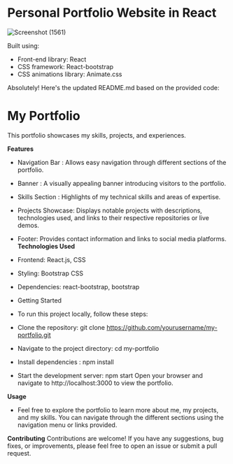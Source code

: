 # Personal Portfolio Website in React

![Screenshot (1561)](https://github.com/ShanmugiEsakki/UserProfile/assets/151704341/9de467f5-edce-40af-aed2-af82f931cf99)

Built using:

- Front-end library: React
- CSS framework: React-bootstrap
- CSS animations library: Animate.css


Absolutely! Here's the updated README.md based on the provided code:

# My Portfolio
This portfolio showcases my skills, projects, and experiences.

**Features**
* Navigation Bar : Allows easy navigation through different sections of the portfolio.
* Banner : A visually appealing banner introducing visitors to the portfolio.
* Skills Section : Highlights of my technical skills and areas of expertise.
* Projects Showcase: Displays notable projects with descriptions, technologies used, and links to their respective repositories or live demos.
* Footer: Provides contact information and links to social media platforms.
**Technologies Used**
* Frontend: React.js, CSS
* Styling: Bootstrap CSS
* Dependencies: react-bootstrap, bootstrap
* Getting Started
* To run this project locally, follow these steps:

* Clone the repository:
  git clone https://github.com/yourusername/my-portfolio.git
* Navigate to the project directory:
  cd my-portfolio
* Install dependencies : 
  npm install
* Start the development server:
  npm start
Open your browser and navigate to http://localhost:3000 to view the portfolio.

**Usage**
* Feel free to explore the portfolio to learn more about me, my projects, and my skills. You can navigate through the different sections using the navigation menu or links provided.

**Contributing**
Contributions are welcome! If you have any suggestions, bug fixes, or improvements, please feel free to open an issue or submit a pull request.
